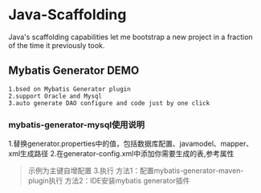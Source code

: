 # Java-Scaffolding
Java's scaffolding capabilities let me bootstrap a new project in a fraction of the time it previously took.

## Mybatis Generator DEMO

```
1.bsed on Mybatis Generator plugin 
2.support Oracle and Mysql 
3.auto generate DAO configure and code just by one click
```

### mybatis-generator-mysql使用说明
1.替换generator.properties中的值，包括数据库配置、javamodel、mapper、xml生成路径
2.在generator-config.xml中添加你需要生成的表,参考<table>属性
> 示例为主键自增配置
3.执行
方法1：配置mybatis-generator-maven-plugin执行
方法2：IDE安装mybatis generator插件